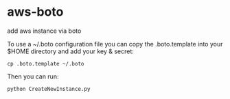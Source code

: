 aws-boto
========

add aws instance via boto

To use a ~/.boto configuration file you can copy the .boto.template
into your $HOME directory and add your key & secret:

    cp .boto.template ~/.boto

Then you can run:

    python CreateNewInstance.py
